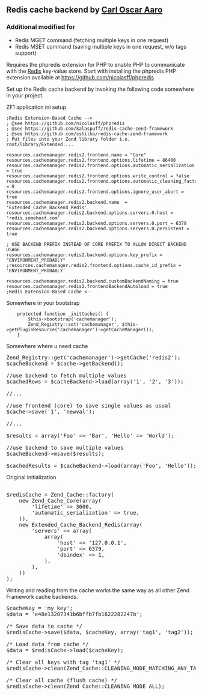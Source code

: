 ## Redis cache backend by [Carl Oscar Aaro](https://github.com/kalaspuff/redis-cache-zend-framework)

### Additional modified for
* Redis MGET command (fetching multiple keys in one request)
* Redis MSET command (saving multiple keys in one request, w/o tags support)

Requires the phpredis extension for PHP to enable PHP to communicate with the [Redis](http://redis.io/) key-value store.
Start with installing the phpredis PHP extension available at https://github.com/nicolasff/phpredis

Set up the Redis cache backend by invoking the following code somewhere in your project.

ZF1 application ini setup

```
;Redis Extension-Based Cache -->
; @see https://github.com/nicolasff/phpredis
; @see https://github.com/kalaspuff/redis-cache-zend-framework
; @see https://github.com/sshilko/redis-cache-zend-framework
; Put files into your Zend library folder i.e. root/library/Extended....

resources.cachemanager.redis2.frontend.name = "Core"
resources.cachemanager.redis2.frontend.options.lifetime = 86400
resources.cachemanager.redis2.frontend.options.automatic_serialization = true
resources.cachemanager.redis2.frontend.options.write_control = false
resources.cachemanager.redis2.frontend.options.automatic_cleaning_factor = 0
resources.cachemanager.redis2.frontend.options.ignore_user_abort = true
resources.cachemanager.redis2.backend.name  = 'Extended_Cache_Backend_Redis'
resources.cachemanager.redis2.backend.options.servers.0.host = 'redis.somehost.com'
resources.cachemanager.redis2.backend.options.servers.0.port = 6379
resources.cachemanager.redis2.backend.options.servers.0.persistent = true

; USE BACKEND PREFIX INSTEAD OF CORE PREFIX TO ALLOW DIRECT BACKEND USAGE
resources.cachemanager.redis2.backend.options.key_prefix = "ENVIRONMENT_PROBABLY"
;resources.cachemanager.redis2.frontend.options.cache_id_prefix = 'ENVIRONMENT_PROBABLY'

resources.cachemanager.redis2.backend.customBackendNaming = true
resources.cachemanager.redis2.frontendBackendAutoload = true
;Redis Extension-Based Cache <--

```

Somewhere in your bootstrap

```
    protected function _initCaches() {
        $this->bootstrap('cachemanager');
        Zend_Registry::set('cachemanager', $this->getPluginResource('cachemanager')->getCacheManager());
    }
```

Somewhere where u need cache

<pre>
Zend_Registry::get('cachemanager')->getCache('redis2');
$cacheBackend = $cache->getBackend();

//use backend to fetch multiple values
$cachedRows = $cacheBackend->load(array('1', '2', '3'));

//...

//use frontend (core) to save single values as usual
$cache->save('1', 'newval');

//...

$results = array('Foo' => 'Bar', 'Hello' => 'World');

//use backend to save multiple values
$cacheBackend->msave($results);

$cachedResults = $cacheBackend->load(array('Foo', 'Hello'));
</pre>

Original initialization

<pre>

$redisCache = Zend_Cache::factory(
    new Zend_Cache_Core(array(
        'lifetime' => 3600,
        'automatic_serialization' => true,
    )),
    new Extended_Cache_Backend_Redis(array(
        'servers' => array(
            array(
                'host' => '127.0.0.1',
                'port' => 6379,
                'dbindex' => 1,
            ),
        ),
    ))
);
</pre>

Writing and reading from the cache works the same way as all other Zend Framework cache backends.

<pre>
$cacheKey = 'my_key';
$data = 'e48e13207341b6bffb7fb1622282247b';

/* Save data to cache */
$redisCache->save($data, $cacheKey, array('tag1', 'tag2'));

/* Load data from cache */
$data = $redisCache->load($cacheKey);

/* Clear all keys with tag 'tag1' */
$redisCache->clean(Zend_Cache::CLEANING_MODE_MATCHING_ANY_TAG, array('tag1'));

/* Clear all cache (flush cache) */
$redisCache->clean(Zend_Cache::CLEANING_MODE_ALL);
</pre>
